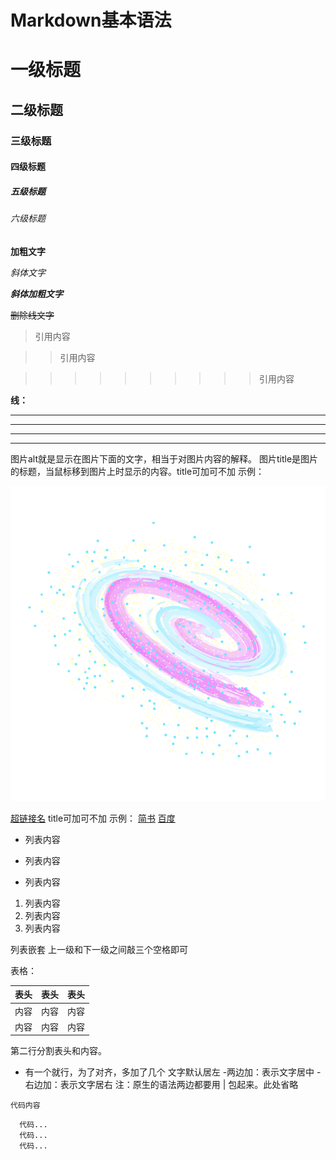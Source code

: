 # Markdown基本语法

# 一级标题
## 二级标题
### 三级标题
#### 四级标题
##### 五级标题
###### 六级标题

**加粗文字**

*斜体文字*

***斜体加粗文字***

~~删除线文字~~

>引用内容

>>引用内容

>>>>>>>>>>引用内容

**线：**

---

----

***

*****

图片alt就是显示在图片下面的文字，相当于对图片内容的解释。
图片title是图片的标题，当鼠标移到图片上时显示的内容。title可加可不加
示例：
<!-- ![Image text](./assets/星系.png "星系")
<image src="./assets/星系.png" /> -->

![text](./assets/星系.png)

[超链接名](超链接地址 "超链接title")
title可加可不加
示例：
[简书](http://jianshu.com)
[百度](http://baidu.com)

- 列表内容
+ 列表内容
* 列表内容

1. 列表内容
2. 列表内容
3. 列表内容

列表嵌套
上一级和下一级之间敲三个空格即可

表格：

表头|表头|表头
---|:--:|---:
内容|内容|内容
内容|内容|内容

第二行分割表头和内容。
- 有一个就行，为了对齐，多加了几个
文字默认居左
-两边加：表示文字居中
-右边加：表示文字居右
注：原生的语法两边都要用 | 包起来。此处省略

`代码内容`

```
  代码...
  代码...
  代码...
```